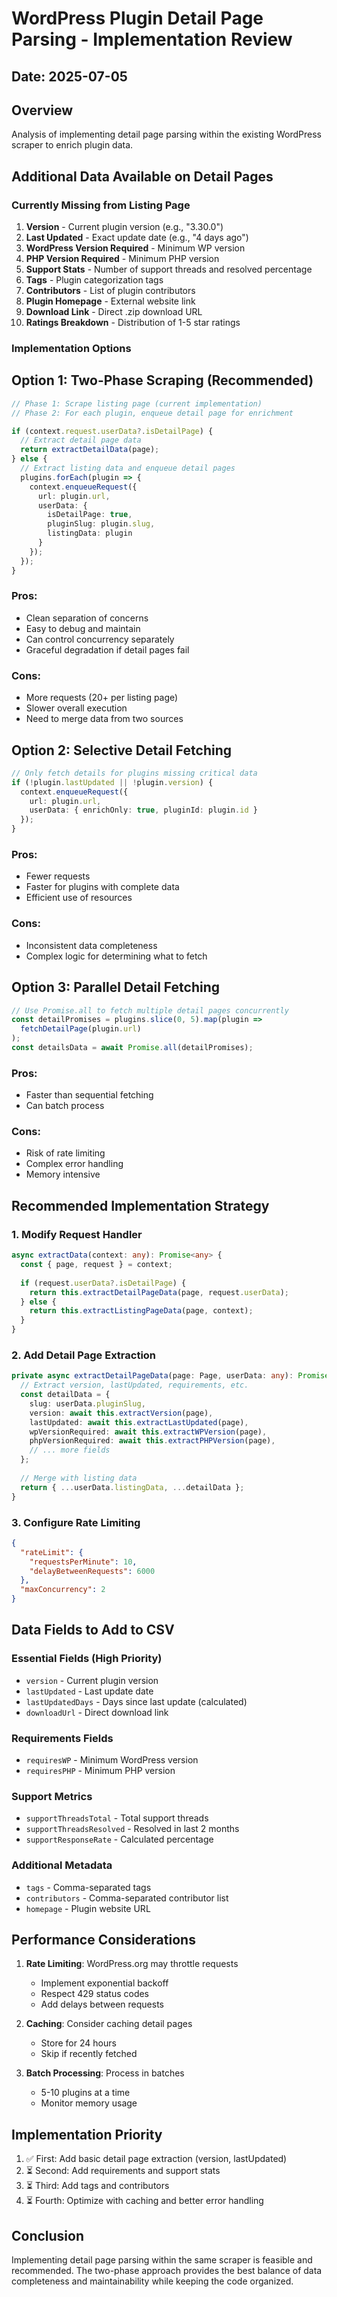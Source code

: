 # WordPress Plugin Detail Page Parsing - Implementation Review

## Date: 2025-07-05

## Overview
Analysis of implementing detail page parsing within the existing WordPress scraper to enrich plugin data.

## Additional Data Available on Detail Pages

### Currently Missing from Listing Page
1. **Version** - Current plugin version (e.g., "3.30.0")
2. **Last Updated** - Exact update date (e.g., "4 days ago")
3. **WordPress Version Required** - Minimum WP version
4. **PHP Version Required** - Minimum PHP version
5. **Support Stats** - Number of support threads and resolved percentage
6. **Tags** - Plugin categorization tags
7. **Contributors** - List of plugin contributors
8. **Plugin Homepage** - External website link
9. **Download Link** - Direct .zip download URL
10. **Ratings Breakdown** - Distribution of 1-5 star ratings

### Implementation Options

## Option 1: Two-Phase Scraping (Recommended)
```typescript
// Phase 1: Scrape listing page (current implementation)
// Phase 2: For each plugin, enqueue detail page for enrichment

if (context.request.userData?.isDetailPage) {
  // Extract detail page data
  return extractDetailData(page);
} else {
  // Extract listing data and enqueue detail pages
  plugins.forEach(plugin => {
    context.enqueueRequest({
      url: plugin.url,
      userData: { 
        isDetailPage: true, 
        pluginSlug: plugin.slug,
        listingData: plugin 
      }
    });
  });
}
```

### Pros:
- Clean separation of concerns
- Easy to debug and maintain
- Can control concurrency separately
- Graceful degradation if detail pages fail

### Cons:
- More requests (20+ per listing page)
- Slower overall execution
- Need to merge data from two sources

## Option 2: Selective Detail Fetching
```typescript
// Only fetch details for plugins missing critical data
if (!plugin.lastUpdated || !plugin.version) {
  context.enqueueRequest({
    url: plugin.url,
    userData: { enrichOnly: true, pluginId: plugin.id }
  });
}
```

### Pros:
- Fewer requests
- Faster for plugins with complete data
- Efficient use of resources

### Cons:
- Inconsistent data completeness
- Complex logic for determining what to fetch

## Option 3: Parallel Detail Fetching
```typescript
// Use Promise.all to fetch multiple detail pages concurrently
const detailPromises = plugins.slice(0, 5).map(plugin => 
  fetchDetailPage(plugin.url)
);
const detailsData = await Promise.all(detailPromises);
```

### Pros:
- Faster than sequential fetching
- Can batch process

### Cons:
- Risk of rate limiting
- Complex error handling
- Memory intensive

## Recommended Implementation Strategy

### 1. Modify Request Handler
```typescript
async extractData(context: any): Promise<any> {
  const { page, request } = context;
  
  if (request.userData?.isDetailPage) {
    return this.extractDetailPageData(page, request.userData);
  } else {
    return this.extractListingPageData(page, context);
  }
}
```

### 2. Add Detail Page Extraction
```typescript
private async extractDetailPageData(page: Page, userData: any): Promise<any> {
  // Extract version, lastUpdated, requirements, etc.
  const detailData = {
    slug: userData.pluginSlug,
    version: await this.extractVersion(page),
    lastUpdated: await this.extractLastUpdated(page),
    wpVersionRequired: await this.extractWPVersion(page),
    phpVersionRequired: await this.extractPHPVersion(page),
    // ... more fields
  };
  
  // Merge with listing data
  return { ...userData.listingData, ...detailData };
}
```

### 3. Configure Rate Limiting
```json
{
  "rateLimit": {
    "requestsPerMinute": 10,
    "delayBetweenRequests": 6000
  },
  "maxConcurrency": 2
}
```

## Data Fields to Add to CSV

### Essential Fields (High Priority)
- `version` - Current plugin version
- `lastUpdated` - Last update date
- `lastUpdatedDays` - Days since last update (calculated)
- `downloadUrl` - Direct download link

### Requirements Fields
- `requiresWP` - Minimum WordPress version
- `requiresPHP` - Minimum PHP version

### Support Metrics
- `supportThreadsTotal` - Total support threads
- `supportThreadsResolved` - Resolved in last 2 months
- `supportResponseRate` - Calculated percentage

### Additional Metadata
- `tags` - Comma-separated tags
- `contributors` - Comma-separated contributor list
- `homepage` - Plugin website URL

## Performance Considerations

1. **Rate Limiting**: WordPress.org may throttle requests
   - Implement exponential backoff
   - Respect 429 status codes
   - Add delays between requests

2. **Caching**: Consider caching detail pages
   - Store for 24 hours
   - Skip if recently fetched

3. **Batch Processing**: Process in batches
   - 5-10 plugins at a time
   - Monitor memory usage

## Implementation Priority

1. ✅ First: Add basic detail page extraction (version, lastUpdated)
2. ⏳ Second: Add requirements and support stats
3. ⏳ Third: Add tags and contributors
4. ⏳ Fourth: Optimize with caching and better error handling

## Conclusion

Implementing detail page parsing within the same scraper is feasible and recommended. The two-phase approach provides the best balance of data completeness and maintainability while keeping the code organized.